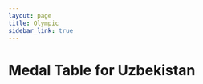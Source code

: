```yaml
---
layout: page
title: Olympic
sidebar_link: true
---
```



# Medal Table for Uzbekistan

<div id="lastUpdated"></div>
<div id="medalTable"></div>

<script src="script.js"></script>
